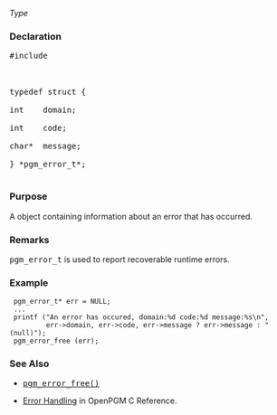 _Type_
### Declaration ###
<pre>
#include <pgm/pgm.h><br>
<br>
typedef struct {<br>
int    domain;<br>
int    code;<br>
char*  message;<br>
} *pgm_error_t*;<br>
</pre>

### Purpose ###
A object containing information about an error that has occurred.

### Remarks ###
<tt>pgm_error_t</tt> is used to report recoverable runtime errors.

### Example ###
```
 pgm_error_t* err = NULL;
 ...
 printf ("An error has occured, domain:%d code:%d message:%s\n",
         err->domain, err->code, err->message ? err->message : "(null)");
 pgm_error_free (err);
```

### See Also ###
  * <tt><a href='OpenPgm3CReferencePgmErrorFree.md'>pgm_error_free()</a></tt><br>
<ul><li><a href='OpenPgm3CReferenceErrorHandling.md'>Error Handling</a> in OpenPGM C Reference.